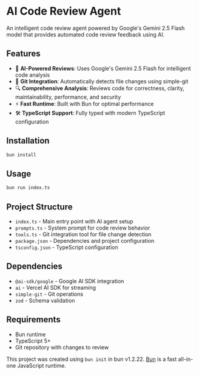 # AI Code Review Agent

An intelligent code review agent powered by Google's Gemini 2.5 Flash model that provides automated code review feedback using AI.

## Features

- 🤖 **AI-Powered Reviews**: Uses Google's Gemini 2.5 Flash for intelligent code analysis
- 📁 **Git Integration**: Automatically detects file changes using simple-git
- 🔍 **Comprehensive Analysis**: Reviews code for correctness, clarity, maintainability, performance, and security
- ⚡ **Fast Runtime**: Built with Bun for optimal performance
- 🛠️ **TypeScript Support**: Fully typed with modern TypeScript configuration

## Installation

```bash
bun install
```

## Usage

```bash
bun run index.ts
```

## Project Structure

- `index.ts` - Main entry point with AI agent setup
- `prompts.ts` - System prompt for code review behavior
- `tools.ts` - Git integration tool for file change detection
- `package.json` - Dependencies and project configuration
- `tsconfig.json` - TypeScript configuration

## Dependencies

- `@ai-sdk/google` - Google AI SDK integration
- `ai` - Vercel AI SDK for streaming
- `simple-git` - Git operations
- `zod` - Schema validation

## Requirements

- Bun runtime
- TypeScript 5+
- Git repository with changes to review

This project was created using `bun init` in bun v1.2.22. [Bun](https://bun.com) is a fast all-in-one JavaScript runtime.

